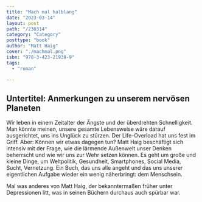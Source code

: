 ```yaml
---
title: "Mach mal halblang"
date: "2023-03-14"
layout: post
path: "/230314"
category: "Category"
posttype: "book"
author: "Matt Haig"
cover: "./machmal.png"
isbn: "978-3-423-21938-9"
tags:
  - "roman"

---
```

## Untertitel: Anmerkungen zu unserem nervösen Planeten

Wir leben in einem Zeitalter der Ängste und der überdrehten Schnelligkeit. Man könnte meinen, unsere gesamte Lebensweise wäre darauf ausgerichtet, uns ins Unglück zu stürzen. Der Life-Overload hat uns fest im Griff. Aber: Können wir etwas dagegen tun? Matt Haig beschäftigt sich intensiv mit der Frage, wie die lärmende Außenwelt unser Denken beherrscht und wie wir uns zur Wehr setzen können. Es geht um große und kleine Dinge, um Weltpolitik, Gesundheit, Smartphones, Social Media, Sucht, Vernetzung. Ein Buch, das uns alle angeht und das uns unserer eigentlichen Aufgabe wieder ein wenig näherbringt: dem Menschsein.

Mal was anderes von Matt Haig, der bekanntermaßen früher unter Depressionen litt, was in seinen Büchern durchaus auch spürbar war.